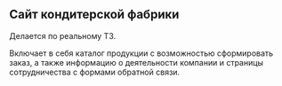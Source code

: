 ## Сайт кондитерской фабрики 
Делается по реальному ТЗ.

Включает в себя каталог продукции с возможностью сформировать заказ, а также информацию о деятельности компании и страницы сотрудничества с формами обратной связи.